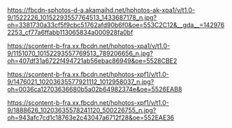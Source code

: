 https://fbcdn-sphotos-d-a.akamaihd.net/hphotos-ak-xpa1/v/t1.0-9/1522226_10152293557764513_1433687178_n.jpg?oh=3381730a33cf5f9cbc51762afd90b6f0&oe=553C2C12&__gda__=1429762253_cf77a6ffabb113065834a000928fa0bf

https://scontent-b-fra.xx.fbcdn.net/hphotos-xpa1/v/t1.0-9/1151070_10152293557769513_789206656_n.jpg?oh=407df31a6722f494721ab56ebac86949&oe=5528CBE2

https://scontent-b-fra.xx.fbcdn.net/hphotos-xpf1/v/t1.0-9/1476021_10203635577921112_1012958037_n.jpg?oh=0036ca12703636680b5a02b64982374e&oe=5526EAB8

https://scontent-b-fra.xx.fbcdn.net/hphotos-xpf1/v/t1.0-9/1888626_10203635578241120_500226755_n.jpg?oh=943afc7cd1c18763e2c43047a6712f28&oe=552EAE36